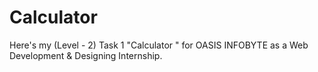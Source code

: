 # Calculator
Here's my (Level - 2) Task 1 "Calculator " for OASIS INFOBYTE as a Web Development &amp; Designing Internship.
